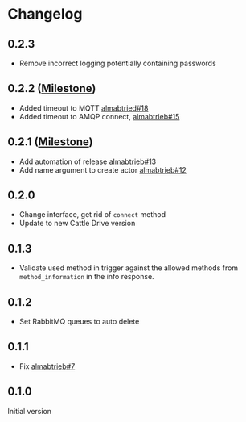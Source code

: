 # Changelog

## 0.2.3

- Remove incorrect logging potentially containing passwords

## 0.2.2 ([Milestone](https://codeberg.org/bovine/almabtrieb/milestone/10249))

- Added timeout to MQTT [almabtried#18](https://codeberg.org/bovine/almabtrieb/issues/18)
- Added timeout to AMQP connect, [almabtrieb#15](https://codeberg.org/bovine/almabtrieb/issues/15)

## 0.2.1 ([Milestone](https://codeberg.org/bovine/almabtrieb/milestone/10246))

- Add automation of release [almabtrieb#13](https://codeberg.org/bovine/almabtrieb/issues/13)
- Add name argument to create actor [almabtrieb#12](https://codeberg.org/bovine/almabtrieb/issues/12)

## 0.2.0

- Change interface, get rid of `connect` method
- Update to new Cattle Drive version

## 0.1.3

- Validate used method in trigger against the allowed methods from `method_information` in the info response.

## 0.1.2

- Set RabbitMQ queues to auto delete

## 0.1.1

- Fix [almabtrieb#7](https://codeberg.org/bovine/almabtrieb/issues/7)

## 0.1.0

Initial version
